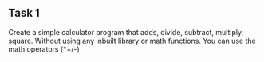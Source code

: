 ## Task 1

Create a simple calculator program that adds, divide, subtract, multiply, square. Without using any inbuilt library or math functions. You can use the math operators (*+/-)
